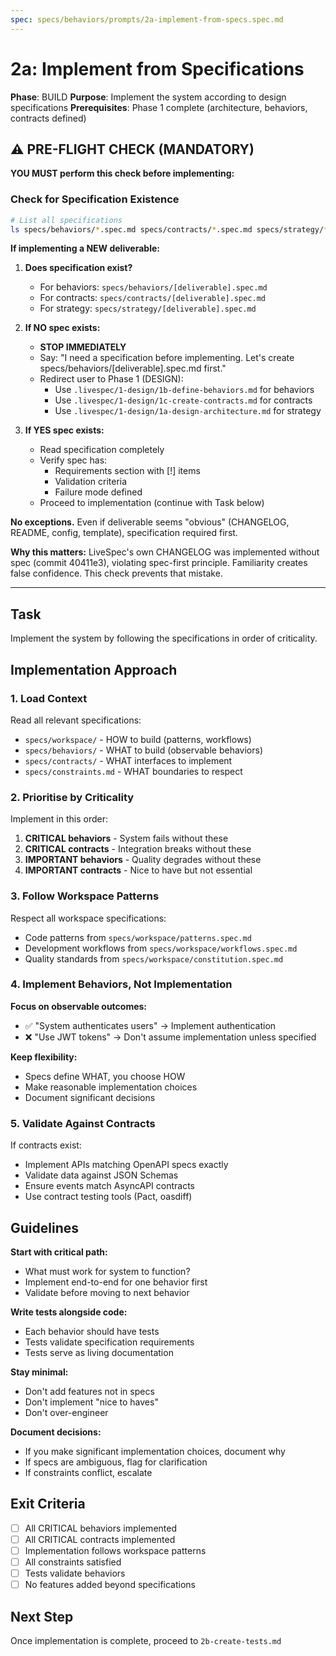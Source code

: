 ```yaml
---
spec: specs/behaviors/prompts/2a-implement-from-specs.spec.md
---
```


# 2a: Implement from Specifications

**Phase**: BUILD
**Purpose**: Implement the system according to design specifications
**Prerequisites**: Phase 1 complete (architecture, behaviors, contracts defined)

## ⚠️ PRE-FLIGHT CHECK (MANDATORY)

**YOU MUST perform this check before implementing:**

### Check for Specification Existence

```bash
# List all specifications
ls specs/behaviors/*.spec.md specs/contracts/*.spec.md specs/strategy/*.spec.md 2>/dev/null
```

**If implementing a NEW deliverable:**

1. **Does specification exist?**
   - For behaviors: `specs/behaviors/[deliverable].spec.md`
   - For contracts: `specs/contracts/[deliverable].spec.md`
   - For strategy: `specs/strategy/[deliverable].spec.md`

2. **If NO spec exists:**
   - **STOP IMMEDIATELY**
   - Say: "I need a specification before implementing. Let's create specs/behaviors/[deliverable].spec.md first."
   - Redirect user to Phase 1 (DESIGN):
     - Use `.livespec/1-design/1b-define-behaviors.md` for behaviors
     - Use `.livespec/1-design/1c-create-contracts.md` for contracts
     - Use `.livespec/1-design/1a-design-architecture.md` for strategy

3. **If YES spec exists:**
   - Read specification completely
   - Verify spec has:
     - Requirements section with [!] items
     - Validation criteria
     - Failure mode defined
   - Proceed to implementation (continue with Task below)

**No exceptions.** Even if deliverable seems "obvious" (CHANGELOG, README, config, template), specification required first.

**Why this matters:** LiveSpec's own CHANGELOG was implemented without spec (commit 40411e3), violating spec-first principle. Familiarity creates false confidence. This check prevents that mistake.

---

## Task

Implement the system by following the specifications in order of criticality.

## Implementation Approach

### 1. Load Context

Read all relevant specifications:
- `specs/workspace/` - HOW to build (patterns, workflows)
- `specs/behaviors/` - WHAT to build (observable behaviors)
- `specs/contracts/` - WHAT interfaces to implement
- `specs/constraints.md` - WHAT boundaries to respect

### 2. Prioritise by Criticality

Implement in this order:
1. **CRITICAL behaviors** - System fails without these
2. **CRITICAL contracts** - Integration breaks without these
3. **IMPORTANT behaviors** - Quality degrades without these
4. **IMPORTANT contracts** - Nice to have but not essential

### 3. Follow Workspace Patterns

Respect all workspace specifications:
- Code patterns from `specs/workspace/patterns.spec.md`
- Development workflows from `specs/workspace/workflows.spec.md`
- Quality standards from `specs/workspace/constitution.spec.md`

### 4. Implement Behaviors, Not Implementation

**Focus on observable outcomes:**
- ✅ "System authenticates users" → Implement authentication
- ❌ "Use JWT tokens" → Don't assume implementation unless specified

**Keep flexibility:**
- Specs define WHAT, you choose HOW
- Make reasonable implementation choices
- Document significant decisions

### 5. Validate Against Contracts

If contracts exist:
- Implement APIs matching OpenAPI specs exactly
- Validate data against JSON Schemas
- Ensure events match AsyncAPI contracts
- Use contract testing tools (Pact, oasdiff)

## Guidelines

**Start with critical path:**
- What must work for system to function?
- Implement end-to-end for one behavior first
- Validate before moving to next behavior

**Write tests alongside code:**
- Each behavior should have tests
- Tests validate specification requirements
- Tests serve as living documentation

**Stay minimal:**
- Don't add features not in specs
- Don't implement "nice to haves"
- Don't over-engineer

**Document decisions:**
- If you make significant implementation choices, document why
- If specs are ambiguous, flag for clarification
- If constraints conflict, escalate

## Exit Criteria

- [ ] All CRITICAL behaviors implemented
- [ ] All CRITICAL contracts implemented
- [ ] Implementation follows workspace patterns
- [ ] All constraints satisfied
- [ ] Tests validate behaviors
- [ ] No features added beyond specifications

## Next Step

Once implementation is complete, proceed to `2b-create-tests.md`
